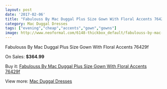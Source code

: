 ```yaml
---
layout: post
date: '2017-02-06'
title: "Fabulouss By Mac Duggal Plus Size Gown With Floral Accents 76429f"
category: Mac Duggal Dresses
tags: ["evening","cheap","accents","gown","gowns"]
image: http://www.neoformal.com/6148-thickbox_default/fabulouss-by-mac-duggal-plus-size-gown-with-floral-accents-76429f.jpg
---
```

Fabulouss By Mac Duggal Plus Size Gown With Floral Accents 76429f

On Sales: **$364.99**
<a href="https://www.neoformal.com/en/mac-duggal-dresses/2239-fabulouss-by-mac-duggal-plus-size-gown-with-floral-accents-76429f.html"><amp-img layout="responsive" width="600" height="600" src="//www.neoformal.com/6148-thickbox_default/fabulouss-by-mac-duggal-plus-size-gown-with-floral-accents-76429f.jpg" alt="Fabulouss By Mac Duggal Plus Size Gown With Floral Accents 76429f 0" /></a>
<a href="https://www.neoformal.com/en/mac-duggal-dresses/2239-fabulouss-by-mac-duggal-plus-size-gown-with-floral-accents-76429f.html"><amp-img layout="responsive" width="600" height="600" src="//www.neoformal.com/6150-thickbox_default/fabulouss-by-mac-duggal-plus-size-gown-with-floral-accents-76429f.jpg" alt="Fabulouss By Mac Duggal Plus Size Gown With Floral Accents 76429f 1" /></a>
<a href="https://www.neoformal.com/en/mac-duggal-dresses/2239-fabulouss-by-mac-duggal-plus-size-gown-with-floral-accents-76429f.html"><amp-img layout="responsive" width="600" height="600" src="//www.neoformal.com/6149-thickbox_default/fabulouss-by-mac-duggal-plus-size-gown-with-floral-accents-76429f.jpg" alt="Fabulouss By Mac Duggal Plus Size Gown With Floral Accents 76429f 2" /></a>

Buy it: [Fabulouss By Mac Duggal Plus Size Gown With Floral Accents 76429f](https://www.neoformal.com/en/mac-duggal-dresses/2239-fabulouss-by-mac-duggal-plus-size-gown-with-floral-accents-76429f.html "Fabulouss By Mac Duggal Plus Size Gown With Floral Accents 76429f")

View more: [Mac Duggal Dresses](https://www.neoformal.com/en/18-mac-duggal-dresses "Mac Duggal Dresses")